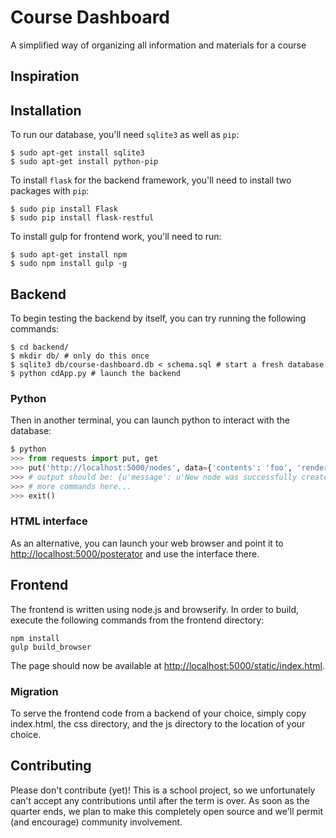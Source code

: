 Course Dashboard
================

A simplified way of organizing all information and materials for a course

Inspiration
-----------

Installation
------------

To run our database, you'll need `sqlite3` as well as `pip`:

```
$ sudo apt-get install sqlite3
$ sudo apt-get install python-pip
```

To install `flask` for the backend framework, you'll need to install two
packages with `pip`:

```
$ sudo pip install Flask
$ sudo pip install flask-restful
```

To install gulp for frontend work, you'll need to run:

```
$ sudo apt-get install npm
$ sudo npm install gulp -g
```

Backend
-------

To begin testing the backend by itself, you can try running the following
commands:

```
$ cd backend/
$ mkdir db/ # only do this once
$ sqlite3 db/course-dashboard.db < schema.sql # start a fresh database
$ python cdApp.py # launch the backend
```

### Python

Then in another terminal, you can launch python to interact with the database:

```Python
$ python
>>> from requests import put, get
>>> put('http://localhost:5000/nodes', data={'contents': 'foo', 'renderer': 'bar'}).json()
>>> # output should be: {u'message': u'New node was successfully created'}
>>> # more commands here...
>>> exit()
```

### HTML interface

As an alternative, you can launch your web browser and point it to
[http://localhost:5000/posterator](http://localhost:5000/posterator) and use the
interface there.

Frontend
--------

The frontend is written using node.js and browserify. In order to build, execute
the following commands from the frontend directory:

```
npm install
gulp build_browser
```

The page should now be available at
[http://localhost:5000/static/index.html](http://localhost:5000/static/index.html).

### Migration

To serve the frontend code from a backend of your choice, simply copy
index.html, the css directory, and the js directory to the location of your
choice.

Contributing
------------

Please don't contribute (yet)! This is a school project, so we unfortunately
can't accept any contributions until after the term is over. As soon as the
quarter ends, we plan to make this completely open source and we'll permit (and
encourage) community involvement.

